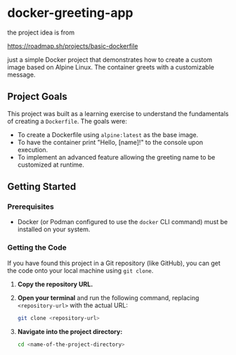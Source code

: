 # docker-greeting-app

the project idea is  from 

https://roadmap.sh/projects/basic-dockerfile 

just a simple Docker project that demonstrates how to create a custom image based on Alpine Linux. The container greets with a customizable message.

## Project Goals

This project was built as a learning exercise to understand the fundamentals of creating a `Dockerfile`. The goals were:
- To create a Dockerfile using `alpine:latest` as the base image.
- To have the container print "Hello, [name]!" to the console upon execution.
- To implement an advanced feature allowing the greeting name to be customized at runtime.

## Getting Started

### Prerequisites
- Docker (or Podman configured to use the `docker` CLI command) must be installed on your system.

### Getting the Code

If you have found this project in a Git repository (like GitHub), you can get the code onto your local machine using `git clone`.

1.  **Copy the repository URL.**
2.  **Open your terminal** and run the following command, replacing `<repository-url>` with the actual URL:

    ```bash
    git clone <repository-url>
    ```
3.  **Navigate into the project directory:**

    ```bash
    cd <name-of-the-project-directory>
    ```
